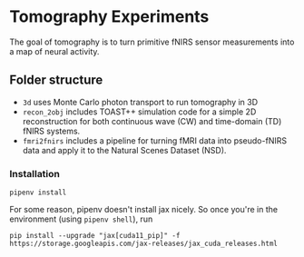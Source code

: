# Tomography Experiments

The goal of tomography is to turn primitive fNIRS sensor measurements into a map of neural activity.

## Folder structure

* `3d` uses Monte Carlo photon transport to run tomography in 3D
* `recon_2obj` includes TOAST++ simulation code for a simple 2D reconstruction for both continuous wave (CW) and time-domain (TD) fNIRS systems.
* `fmri2fnirs` includes a pipeline for turning fMRI data into pseudo-fNIRS data and apply it to the Natural Scenes Dataset (NSD).

### Installation
```
pipenv install
```

For some reason, pipenv doesn't install jax nicely. So once you're in the environment (using `pipenv shell`), run
```
pip install --upgrade "jax[cuda11_pip]" -f https://storage.googleapis.com/jax-releases/jax_cuda_releases.html
```
